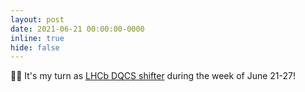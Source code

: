```yaml
---
layout: post
date: 2021-06-21 00:00:00-0000
inline: true
hide: false
---
```


:man_technologist: It's my turn as [LHCb DQCS shifter](https://lhcb-dqcs-docs.web.cern.ch/lhcb-dqcs-docs/) during the week of June 21-27!

